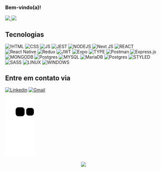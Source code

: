 ### Bem-vindo(a)! 

<p align="justify">
  <a href="https://github.com/0dayig0r/github-readme-stats">
    <img
      height="150"
      src="https://github-readme-stats.vercel.app/api?username=0dayig0r&count_private=true&show_icons=true&custom_title=Github%20Status&show=issues&theme=react"
    />
  </a>
   <a href="https://github.com/0dayig0r/github-readme-stats">
    <img
      height="150"
      src="https://github-readme-stats.vercel.app/api/top-langs/?username=0dayig0r&layout=compact&theme=react" />
  </a>  
</p>
  
## Tecnologias

![!HTML](https://img.shields.io/badge/HTML5-E34F26?style=for-the-badge&logo=html5&logoColor=white)
![CSS](https://img.shields.io/badge/CSS3-1572B6?style=for-the-badge&logo=css3&logoColor=)
![JS](https://img.shields.io/badge/JavaScript-F7DF1E?style=for-the-badge&logo=javascript&logoColor=black)
![JEST](https://img.shields.io/badge/Jest-323330?style=for-the-badge&logo=Jest&logoColor=white)
![NODEJS](https://img.shields.io/badge/Node.js-43853D?style=for-the-badge&logo=node.js&logoColor=white)
![Next JS](https://img.shields.io/badge/Next-black?style=for-the-badge&logo=next.js&logoColor=white)
![REACT](https://img.shields.io/badge/React-20232A?style=for-the-badge&logo=react&logoColor=61DAFB)
![React Native](https://img.shields.io/badge/react_native-%2320232a.svg?style=for-the-badge&logo=react&logoColor=%2361DAFB)
![Redux](https://img.shields.io/badge/redux-%23593d88.svg?style=for-the-badge&logo=redux&logoColor=white)
![JWT](https://img.shields.io/badge/JWT-black?style=for-the-badge&logo=JSON%20web%20tokens)
![Expo](https://img.shields.io/badge/expo-1C1E24?style=for-the-badge&logo=expo&logoColor=#D04A37)
![TYPE](https://img.shields.io/badge/TypeScript-007ACC?style=for-the-badge&logo=typescript&logoColor=white)
![Postman](https://img.shields.io/badge/Postman-FF6C37?style=for-the-badge&logo=postman&logoColor=white)
![Express.js](https://img.shields.io/badge/express.js-%23404d59.svg?style=for-the-badge&logo=express&logoColor=%2361DAFB)
![MONGODB](https://img.shields.io/badge/MongoDB-4EA94B?style=for-the-badge&logo=mongodb&logoColor=white)
![Postgres](https://img.shields.io/badge/postgres-%23316192.svg?style=for-the-badge&logo=postgresql&logoColor=white)
![MYSQL](https://img.shields.io/badge/MySQL-00000F?style=for-the-badge&logo=mysql&logoColor=white)
![MariaDB](https://img.shields.io/badge/MariaDB-003545?style=for-the-badge&logo=mariadb&logoColor=white)
![Postgres](https://img.shields.io/badge/postgres-%23316192.svg?style=for-the-badge&logo=postgresql&logoColor=white)
![STYLED](https://img.shields.io/badge/styled--components-DB7093?style=for-the-badge&logo=styled-components&logoColor=white)
![SASS](https://img.shields.io/badge/SASS-hotpink.svg?style=for-the-badge&logo=SASS&logoColor=white)
![LINUX](https://img.shields.io/badge/Linux-E34F26?style=for-the-badge&logo=linux&logoColor=black)
![WINDOWS](https://img.shields.io/badge/Windows-017AD7?style=for-the-badge&logo=windows&logoColor=white)


## **Entre em contato via**
[![Linkedin](https://img.shields.io/badge/LinkedIn-0077B5?style=for-the-badge&logo=linkedin&logoColor=whit)](https://www.linkedin.com/in/igor-medeiros-32a989219/)
[![Gmail](https://img.shields.io/badge/Gmail-D14836?style=for-the-badge&logo=gmail&logoColor=white)](malito:igormedeiros.f@gmail.com)

![Snake animation](https://github.com/0DayIg0r/0dayig0r/blob/output/github-contribution-grid-snake.svg)
 
 <div align="center" >
<img src="https://komarev.com/ghpvc/?username=0dayig0r&color=green" />
  </div>
